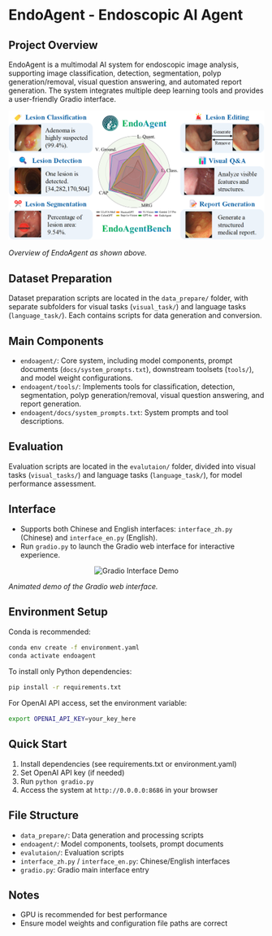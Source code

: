 
# EndoAgent - Endoscopic AI Agent

## Project Overview
EndoAgent is a multimodal AI system for endoscopic image analysis, supporting image classification, detection, segmentation, polyp generation/removal, visual question answering, and automated report generation. The system integrates multiple deep learning tools and provides a user-friendly Gradio interface.

<p align="center">
  <img src="./demo/overview.png" alt="EndoAgent Overview" width="900"/>
</p>

*Overview of EndoAgent as shown above.*

## Dataset Preparation
Dataset preparation scripts are located in the `data_prepare/` folder, with separate subfolders for visual tasks (`visual_task/`) and language tasks (`language_task/`). Each contains scripts for data generation and conversion.

## Main Components
- `endoagent/`: Core system, including model components, prompt documents (`docs/system_prompts.txt`), downstream toolsets (`tools/`), and model weight configurations.
- `endoagent/tools/`: Implements tools for classification, detection, segmentation, polyp generation/removal, visual question answering, and report generation.
- `endoagent/docs/system_prompts.txt`: System prompts and tool descriptions.

## Evaluation
Evaluation scripts are located in the `evalutaion/` folder, divided into visual tasks (`visual_tasks/`) and language tasks (`language_task/`), for model performance assessment.

## Interface
- Supports both Chinese and English interfaces: `interface_zh.py` (Chinese) and `interface_en.py` (English).
- Run `gradio.py` to launch the Gradio web interface for interactive experience.

<p align="center">
  <img src="./demo/interface_demo.gif" alt="Gradio Interface Demo" width="600"/>
</p>

*Animated demo of the Gradio web interface.*

## Environment Setup
Conda is recommended:
```bash
conda env create -f environment.yaml
conda activate endoagent
```
To install only Python dependencies:
```bash
pip install -r requirements.txt
```
For OpenAI API access, set the environment variable:
```bash
export OPENAI_API_KEY=your_key_here
```

## Quick Start
1. Install dependencies (see requirements.txt or environment.yaml)
2. Set OpenAI API key (if needed)
3. Run `python gradio.py`
4. Access the system at `http://0.0.0.0:8686` in your browser

## File Structure
- `data_prepare/`: Data generation and processing scripts
- `endoagent/`: Model components, toolsets, prompt documents
- `evalutaion/`: Evaluation scripts
- `interface_zh.py` / `interface_en.py`: Chinese/English interfaces
- `gradio.py`: Gradio main interface entry

## Notes
- GPU is recommended for best performance
- Ensure model weights and configuration file paths are correct

